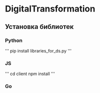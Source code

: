 # DigitalTransformation

## Установка библиотек

### Python

'''
  pip install libraries_for_ds.py
'''

### JS

'''
  cd client
  npm install
'''

### Go
